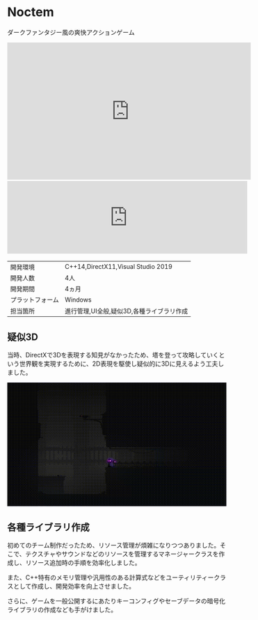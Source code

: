 # Noctem

ダークファンタジー風の爽快アクションゲーム

<iframe width="560" height="315" src="https://www.youtube.com/embed/wE0gTCZ1qj8?si=vhCACjR5PUpRQLj0" title="YouTube video player" frameborder="0" allow="accelerometer; autoplay; clipboard-write; encrypted-media; gyroscope; picture-in-picture; web-share" referrerpolicy="strict-origin-when-cross-origin" allowfullscreen></iframe>

<iframe width="552" height="167" frameborder="0" src="https://itch.io/embed/1470243"><a href="https://kobedenshigame.itch.io/noctem">Noctem by 神戸電子ゲームソフト分野</a></iframe>

|          |                                    |
| -------- | ---------------------------------- |
| 開発環境     | C++14,DirectX11,Visual Studio 2019 |
| 開発人数     | 4人                                 |
| 開発期間     | 4ヵ月                                |
| プラットフォーム | Windows                            |
| 担当箇所     | 進行管理,UI全般,疑似3D,各種ライブラリ作成           |

## 疑似3D

当時、DirectXで3Dを表現する知見がなかったため、塔を登って攻略していくという世界観を実現するために、2D表現を駆使し疑似的に3Dに見えるよう工夫しました。

![entry](../../img/noctem/entry.gif)

## 各種ライブラリ作成

初めてのチーム制作だったため、リソース管理が煩雑になりつつありました。そこで、テクスチャやサウンドなどのリソースを管理するマネージャークラスを作成し、リソース追加時の手順を効率化しました。

また、C++特有のメモリ管理や汎用性のある計算式などをユーティリティークラスとして作成し、開発効率を向上させました。

さらに、ゲームを一般公開するにあたりキーコンフィグやセーブデータの暗号化ライブラリの作成なども手がけました。
